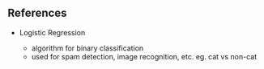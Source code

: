 ## References

- Logistic Regression

    -  algorithm for binary classification
    -  used for spam detection, image recognition, etc.
        eg. cat vs non-cat
        